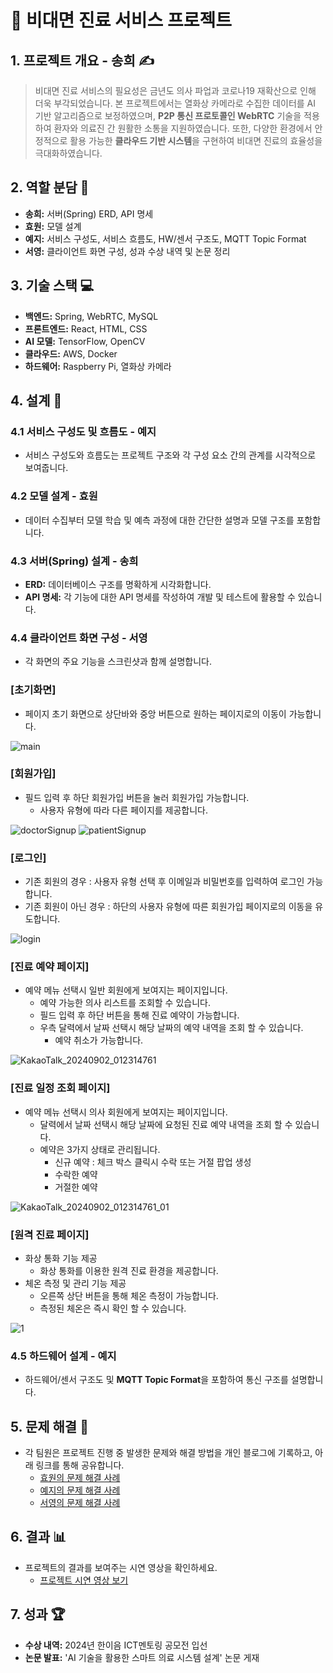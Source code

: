 
# 🏥 비대면 진료 서비스 프로젝트

## 1. 프로젝트 개요 - 송희 ✍️
> 비대면 진료 서비스의 필요성은 금년도 의사 파업과 코로나19 재확산으로 인해 더욱 부각되었습니다. 본 프로젝트에서는 열화상 카메라로 수집한 데이터를 AI 기반 알고리즘으로 보정하였으며, **P2P 통신 프로토콜인 WebRTC** 기술을 적용하여 환자와 의료진 간 원활한 소통을 지원하였습니다. 또한, 다양한 환경에서 안정적으로 활용 가능한 **클라우드 기반 시스템**을 구현하여 비대면 진료의 효율성을 극대화하였습니다.

## 2. 역할 분담 👥
- **송희:** 서버(Spring) ERD, API 명세
- **효원:** 모델 설계
- **예지:** 서비스 구성도, 서비스 흐름도, HW/센서 구조도, MQTT Topic Format
- **서영:** 클라이언트 화면 구성, 성과 수상 내역 및 논문 정리

## 3. 기술 스택 💻
- **백엔드:** Spring, WebRTC, MySQL
- **프론트엔드:** React, HTML, CSS
- **AI 모델:** TensorFlow, OpenCV
- **클라우드:** AWS, Docker
- **하드웨어:** Raspberry Pi, 열화상 카메라

## 4. 설계 📐
### 4.1 서비스 구성도 및 흐름도 - 예지
- 서비스 구성도와 흐름도는 프로젝트 구조와 각 구성 요소 간의 관계를 시각적으로 보여줍니다.

### 4.2 모델 설계 - 효원
- 데이터 수집부터 모델 학습 및 예측 과정에 대한 간단한 설명과 모델 구조를 포함합니다.

### 4.3 서버(Spring) 설계 - 송희
- **ERD:** 데이터베이스 구조를 명확하게 시각화합니다.
- **API 명세:** 각 기능에 대한 API 명세를 작성하여 개발 및 테스트에 활용할 수 있습니다.

### 4.4 클라이언트 화면 구성 - 서영
- 각 화면의 주요 기능을 스크린샷과 함께 설명합니다.

### [초기화면]
- 페이지 초기 화면으로 상단바와 중앙 버튼으로 원하는 페이지로의 이동이 가능합니다.

![main](https://github.com/user-attachments/assets/cd74b2a3-aa47-4439-a141-80e4b5091f21)

### [회원가입]
- 필드 입력 후 하단 회원가입 버튼을 눌러 회원가입 가능합니다.
  - 사용자 유형에 따라 다른 페이지를 제공합니다.
    
![doctorSignup](https://github.com/user-attachments/assets/af6f2cc7-f069-4ee5-98ae-0d30726018fa)
![patientSignup](https://github.com/user-attachments/assets/8815a9e8-3543-4eca-8abf-2cefe793868a)

### [로그인]
- 기존 회원의 경우 : 사용자 유형 선택 후 이메일과 비밀번호를 입력하여 로그인 가능합니다.
- 기존 회원이 아닌 경우 : 하단의 사용자 유형에 따른 회원가입 페이지로의 이동을 유도합니다.
  
![login](https://github.com/user-attachments/assets/b91e4004-e3e8-4c12-adcc-d6d2c2285cc6)

### [진료 예약 페이지]
- 예약 메뉴 선택시 일반 회원에게 보여지는 페이지입니다.
  - 예약 가능한 의사 리스트를 조회할 수 있습니다.
  - 필드 입력 후 하단 버튼을 통해 진료 예약이 가능합니다.
  - 우측 달력에서 날짜 선택시 해당 날짜의 예약 내역을 조회 할 수 있습니다.
      - 예약 취소가 가능합니다.
        
![KakaoTalk_20240902_012314761](https://github.com/user-attachments/assets/bb5dbd99-5c8e-4a06-938e-b4b41dc6ecc1)


### [진료 일정 조회 페이지]
- 예약 메뉴 선택시 의사 회원에게 보여지는 페이지입니다.
  - 달력에서 날짜 선택시 해당 날짜에 요청된 진료 예약 내역을 조회 할 수 있습니다.
  - 예약은 3가지 상태로 관리됩니다.
      - 신규 예약 : 체크 박스 클릭시 수락 또는 거절 팝업 생성
      - 수락한 예약
      - 거절한 예약
        
![KakaoTalk_20240902_012314761_01](https://github.com/user-attachments/assets/02bbff30-4456-474f-a615-f9768f3676ec)


### [원격 진료 페이지]
- 화상 통화 기능 제공
  - 화상 통화를 이용한 원격 진료 환경을 제공합니다.
- 체온 측정 및 관리 기능 제공
  - 오른쪽 상단 버튼을 통해 체온 측정이 가능합니다.
  - 측정된 체온은 즉시 확인 할 수 있습니다.
    
![1](https://github.com/user-attachments/assets/cf1eab92-8ea2-480d-aecd-0439e21ae1d9)



### 4.5 하드웨어 설계 - 예지
- 하드웨어/센서 구조도 및 **MQTT Topic Format**을 포함하여 통신 구조를 설명합니다.

## 5. 문제 해결 🚀
- 각 팀원은 프로젝트 진행 중 발생한 문제와 해결 방법을 개인 블로그에 기록하고, 아래 링크를 통해 공유합니다.
  - [효원의 문제 해결 사례](#)
  - [예지의 문제 해결 사례](#)
  - [서영의 문제 해결 사례](#)

## 6. 결과 📊
- 프로젝트의 결과를 보여주는 시연 영상을 확인하세요.
  - [프로젝트 시연 영상 보기](#)

## 7. 성과 🏆
- **수상 내역:** 2024년 한이음 ICT멘토링 공모전 입선
- **논문 발표:** 'AI 기술을 활용한 스마트 의료 시스템 설계' 논문 게재
